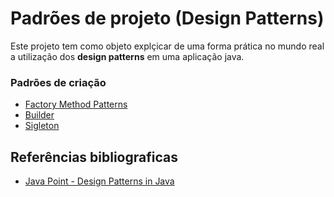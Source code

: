 # Padrões de projeto (Design Patterns)

Este projeto tem como objeto explçicar de uma forma prática no mundo real a utilização dos **design patterns** em uma aplicação java.

### Padrões de criação

 - [Factory Method Patterns](docs/FACTORY_METHOD_PATTERN.md)
 - [Builder](docs/BUILDER.md)
 - [Sigleton](docs/SINGLETON.md)

## Referências bibliograficas

 - [Java Point - Design Patterns in Java](https://www.javatpoint.com/design-patterns-in-java)